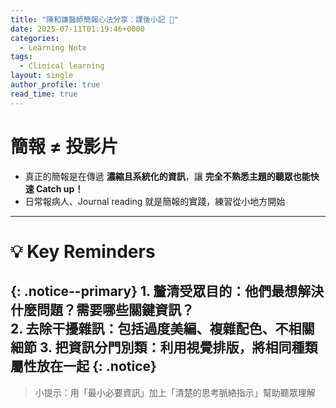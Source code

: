 ```yaml
---
title: "陳和謙醫師簡報心法分享：課後小記 📝"
date: 2025-07-11T01:19:46+0000
categories:
  - Learning Note
tags:
  - Clinical learning
layout: single
author_profile: true
read_time: true
---
```


# 簡報 ≠ 投影片  
- 真正的簡報是在傳遞 **濃縮且系統化的資訊**，讓 **完全不熟悉主題的聽眾也能快速 Catch up！**
- 日常報病人、Journal reading 就是簡報的實踐，練習從小地方開始

---

# 💡 Key Reminders  
{: .notice--primary}
    1. **釐清受眾目的**：他們最想解決什麼問題？需要哪些關鍵資訊？  
    2. **去除干擾雜訊**：包括過度美編、複雜配色、不相關細節
    3. **把資訊分門別類**：利用視覺排版，將相同種類屬性放在一起
{: .notice}
---

> 小提示：用「最小必要資訊」加上「清楚的思考脈絡指示」幫助聽眾理解

